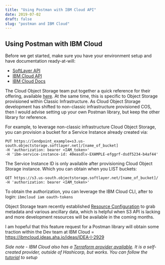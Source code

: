 ```yaml
---
title: "Using Postman with IBM Cloud API"
date: 2019-07-02
draft: false
slug: "postman and IBM Cloud"
---
```


## Using Postman with IBM Cloud

Before we get started, make sure you have your environment setup and have documentation ready-at-will:

* [SoftLayer API](https://sldn.softlayer.com/)
* [IBM Cloud API](https://cloud.ibm.com/apidocs)
* [IBM Cloud Docs](https://cloud.ibm.com/docs)

The Cloud Object Storage team put together a quick reference for their offering, available [here](https://cloud.ibm.com/docs/services/cloud-object-storage?topic=cloud-object-storage-postman).  At the same time, this is specific to Object Storage provisioned within Classic Infrastructure.  As Cloud Object Storage development has shifted to non-classic infrastructure provisioned COS, then I would advise setting up your own Postman library, but keep the other library for reference.

For example, to leverage non-classic infrastructure Cloud Object Storage, you can provision a bucket for a Service Instance already created via:
```
PUT https://[endpoint_example=s3.us-south.objectstorage.softlayer.net]/[name_of_bucket]
-H 'authorization: bearer <IAM_token>'
-H 'ibm-service-instance-id: 40easdlv-EXAMPLE-efggrf-dsdf5234-b4af44'
```
The Service Instance ID is only available after provisioning Cloud Object Storage instance.  Which you can obtain when you LIST buckets:
```
GET https://s3.us-south.objectstorage.softlayer.net/[name_of_bucket]/
-H 'authorization: bearer <IAM_token>'
```
To obtain the authorization, you can leverage the IBM Cloud CLI, after to login: `ibmcloud iam oauth-tokens`

Object Storage team recently established [Resource Configuration](https://cloud.ibm.com/apidocs/cos/cos-configuration) to grab metadata and various ancillary data, which is helpful when S3 API is lacking and more development resources will be available in the coming months.

I am hopeful that this feature request for a Postman library will obtain some traction within the Dev team at IBM Cloud = https://ibmcloud.ideas.aha.io/ideas/IDEA-I-2929

*Side note - IBM Cloud also has a [Terraform provider available](https://ibm-cloud.github.io/tf-ibm-docs/).  It is a self-created provider, outside of Hashicorp, but works.  You can follow the [tutorial](https://cloud.ibm.com/docs/terraform?topic=terraform-setup_cli) to setup*
